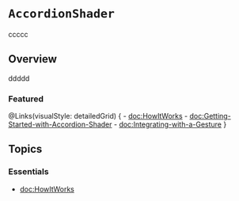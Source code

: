 # ``AccordionShader``

ccccc

## Overview

ddddd

### Featured

@Links(visualStyle: detailedGrid) {
    - <doc:HowItWorks>
    - <doc:Getting-Started-with-Accordion-Shader>
    - <doc:Integrating-with-a-Gesture>
}


## Topics

### Essentials

- <doc:HowItWorks>
